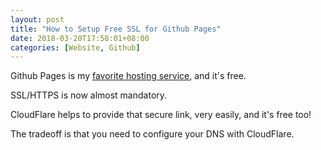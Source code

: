 ```yaml
---
layout: post
title: "How to Setup Free SSL for Github Pages"
date: 2018-03-20T17:58:01+08:00
categories: [Website, Github]
---
```


Github Pages is my [favorite hosting service](/2015/09/02/how-to-host-a-website-on-github-pages/), and it's free.

SSL/HTTPS is now almost mandatory.

CloudFlare helps to provide that secure link, very easily, and it's free too!

The tradeoff is that you need to configure your DNS with CloudFlare.
